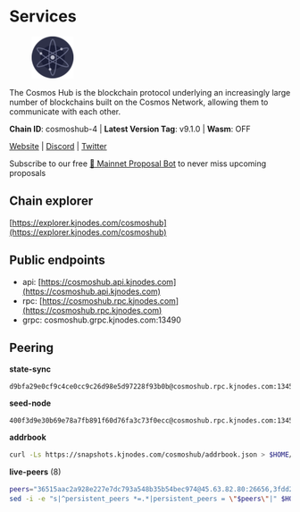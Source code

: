 # Services

<figure><img src="https://raw.githubusercontent.com/kj89/cosmos-images/main/logos/cosmoshub.png" alt=""><figcaption></figcaption></figure>

The Cosmos Hub is the blockchain protocol underlying an  increasingly large number of blockchains built on the  Cosmos Network, allowing them to communicate with each other.

**Chain ID**: cosmoshub-4 | **Latest Version Tag**: v9.1.0 | **Wasm**: OFF

[Website](https://hub.cosmos.network) | [Discord](https://discord.gg/cosmosnetwork) | [Twitter](https://twitter.com/cosmoshub)



Subscribe to our free [🤖 Mainnet Proposal Bot](https://t.me/kjnodes_proposal_bot) to never miss upcoming proposals


## Chain explorer
[https://explorer.kjnodes.com/cosmoshub](https://explorer.kjnodes.com/cosmoshub)

## Public endpoints

* api: [https://cosmoshub.api.kjnodes.com](https://cosmoshub.api.kjnodes.com)
* rpc: [https://cosmoshub.rpc.kjnodes.com](https://cosmoshub.rpc.kjnodes.com)
* grpc: cosmoshub.grpc.kjnodes.com:13490

## Peering

**state-sync**

```text
d9bfa29e0cf9c4ce0cc9c26d98e5d97228f93b0b@cosmoshub.rpc.kjnodes.com:13456
```

**seed-node**

```text
400f3d9e30b69e78a7fb891f60d76fa3c73f0ecc@cosmoshub.rpc.kjnodes.com:13459
```

**addrbook**
```bash
curl -Ls https://snapshots.kjnodes.com/cosmoshub/addrbook.json > $HOME/.gaia/config/addrbook.json
```

**live-peers** (8)
```bash
peers="36515aac2a928e227e7dc793a548b35b54bec974@45.63.82.80:26656,3fdd286a90ce8d2ddc6f52f73a286b2364812fd8@169.155.171.230:26656,4ebf074e8b4a24438bd0bd503b62b4728dfb8eae@35.212.101.35:26656,dcaf9082aa913d9a9059855de23149b28c2ac126@149.202.72.193:26615,81062b9a8807a1229543b84bae2898c50a1b1dfc@52.211.169.132:26656,8698cb819c9a4503fe2c71055f1380d08edc5adf@204.16.244.116:26656,d9bfa29e0cf9c4ce0cc9c26d98e5d97228f93b0b@65.109.88.38:13456,6ecca845883e9273062ee515d2657080e6539d9e@65.109.32.148:26726"
sed -i -e "s|^persistent_peers *=.*|persistent_peers = \"$peers\"|" $HOME/.gaia/config/config.toml
```
